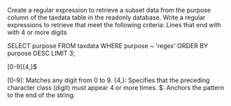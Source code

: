 Create a regular expression to retrieve a subset data from the purpose column of the taxdata table in the readonly database. Write a regular expressions to retrieve that meet the following criteria:
Lines that end with with 4 or more digits

SELECT purpose FROM taxdata WHERE purpose ~ 'regex' ORDER BY purpose DESC LIMIT 3;


[0-9]{4,}$


[0-9]: Matches any digit from 0 to 9.
{4,}: Specifies that the preceding character class (digit) must appear 4 or more times.
$: Anchors the pattern to the end of the string.

